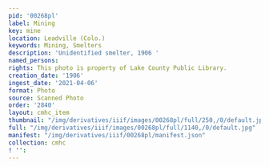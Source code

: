 ```yaml
---
pid: '00268pl'
label: Mining
key: mine
location: Leadville (Colo.)
keywords: Mining, Smelters
description: 'Unidentified smelter, 1906 '
named_persons: 
rights: This photo is property of Lake County Public Library.
creation_date: '1906'
ingest_date: '2021-04-06'
format: Photo
source: Scanned Photo
order: '2840'
layout: cmhc_item
thumbnail: "/img/derivatives/iiif/images/00268pl/full/250,/0/default.jpg"
full: "/img/derivatives/iiif/images/00268pl/full/1140,/0/default.jpg"
manifest: "/img/derivatives/iiif/00268pl/manifest.json"
collection: cmhc
! '': 
---
```

